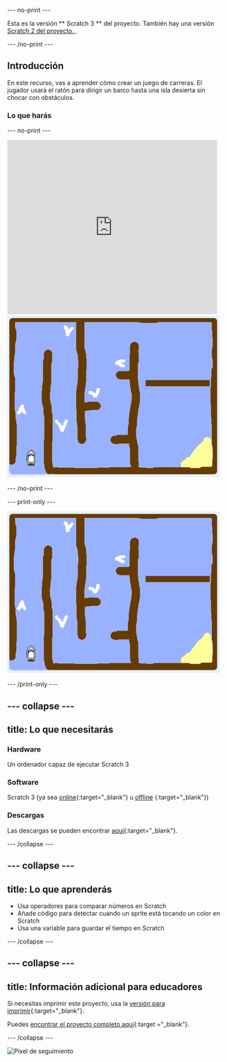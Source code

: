 \--- no-print \---

Esta es la versión ** Scratch 3 ** del proyecto. También hay una versión [ Scratch 2 del proyecto. ](https://projects.raspberrypi.org/en/projects/boat-race-scratch2).

\--- /no-print \---

## Introducción

En este recurso, vas a aprender cómo crear un juego de carreras. El jugador usará el ratón para dirigir un barco hasta una isla desierta sin chocar con obstáculos.

### Lo que harás

\--- no-print \---

<div class="scratch-preview">
  <iframe allowtransparency="true" width="485" height="402" src="https://scratch.mit.edu/projects/embed/276662533/?autostart=false" frameborder="0" scrolling="no"></iframe>
  <img src="images/boat_race_demo.png">
</div>

\--- /no-print \---

\--- print-only \---

![demostración de carrera de barcos](images/boat_race_demo.png)

\--- /print-only \---

## \--- collapse \---

## title: Lo que necesitarás

### Hardware

Un ordenador capaz de ejecutar Scratch 3

### Software

Scratch 3 (ya sea [online](https://rpf.io/scratchon){:target="_blank"} u [offline](https://rpf.io/scratchoff) {:target="_blank"})

### Descargas

Las descargas se pueden encontrar [aquí](http://rpf.io/p/en/boat-race-go){:target="_blank"}.

\--- /collapse \---

## \--- collapse \---

## title: Lo que aprenderás

- Usa operadores para comparar números en Scratch
- Añade código para detectar cuando un sprite está tocando un color en Scratch
- Usa una variable para guardar el tiempo en Scratch

\--- /collapse \---

## \--- collapse \---

## title: Información adicional para educadores

Si necesitas imprimir este proyecto, usa la [versión para imprimir](https://projects.raspberrypi.org/en/projects/boat-race/print){:target="_blank"}.

Puedes [encontrar el proyecto completo aquí](http://rpf.io/p/en/boat-race-get){:target ="_blank"}.

\--- /collapse \---

![Píxel de seguimiento](https://code.org/api/hour/begin_codeclub_boatrace.png)